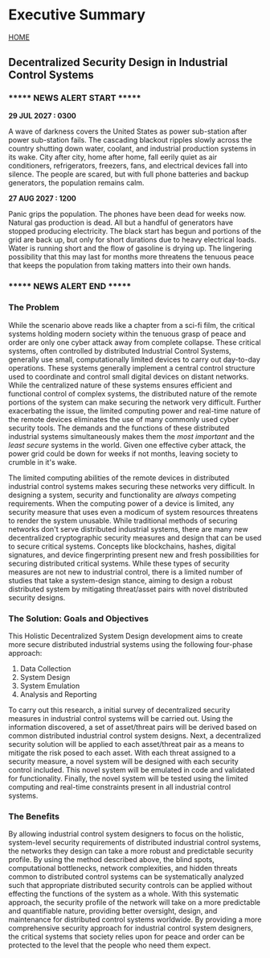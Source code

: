 # Executive Summary
[HOME](https://github.com/adamspanier/Distributed-Systems-Security)

## Decentralized Security Design in Industrial Control Systems

### ***** NEWS ALERT START *****

**29 JUL 2027 : 0300** 

A wave of darkness covers the United States as power sub-station after power sub-station fails. The cascading blackout ripples slowly across the country shutting down water, coolant, and industrial production systems in its wake. City after city, home after home, fall eerily quiet as air conditioners, refrigerators, freezers, fans, and electrical devices fall into silence. The people are scared, but with full phone batteries and backup generators, the population remains calm.

**27 AUG 2027 : 1200** 

Panic grips the population. The phones have been dead for weeks now. Natural gas production is dead. All but a handful of generators have stopped producing electricity. The black start has begun and portions of the grid are back up, but only for short durations due to heavy electrical loads. Water is running short and the flow of gasoline is drying up. The lingering possibility that this may last for months more threatens the tenuous peace that keeps the population from taking matters into their own hands.

### ***** NEWS ALERT END *****

### The Problem

While the scenario above reads like a chapter from a sci-fi film, the critical systems holding modern society within the tenuous grasp of peace and order are only one cyber attack away from complete collapse. These critical systems, often controlled by distributed Industrial Control Systems, generally use small, computationally limited devices to carry out day-to-day operations. These systems generally implement a central control structure used to coordinate and control small digital devices on distant networks. While the centralized nature of these systems ensures efficient and functional control of complex systems, the distributed nature of the remote portions of the system can make securing the network very difficult. Further exacerbating the issue, the limited computing power and real-time nature of the remote devices eliminates the use of many commonly used cyber security tools. The demands and the functions of these distributed industrial systems simultaneously makes them the _most important_ and the _least secure_ systems in the world. Given one effective cyber attack, the power grid could be down for weeks if not months, leaving society to crumble in it's wake.

The limited computing abilities of the remote devices in distributed industrial control systems makes securing these networks very difficult. In designing a system, security and functionality are _always_ competing requirements. When the computing power of a device is limited, any security measure that uses even a modicum of system resources threatens to render the system unusable. While traditional methods of securing networks don't serve distributed industrial systems, there are many new decentralized cryptographic security measures and design that can be used to secure critical systems. Concepts like blockchains, hashes, digital signatures, and device fingerprinting present new and fresh possibilities for securing distributed critical systems. While these types of security measures are not new to industrial control, there is a limited number of studies that take a system-design stance, aiming to design a robust distributed system by mitigating threat/asset pairs with novel distributed security designs.

### The Solution: Goals and Objectives

This Holistic Decentralized System Design development aims to create more secure distributed industrial systems using the following four-phase approach:

1. Data Collection
2. System Design
3. System Emulation
4. Analysis and Reporting

To carry out this research, a initial survey of decentralized security measures in industrial control systems will be carried out. Using the information discovered, a set of asset/threat pairs will be derived based on common distributed industrial control system designs. Next, a decentralized security solution will be applied to each asset/threat pair as a means to mitigate the risk posed to each asset. With each threat assigned to a security measure, a novel system will be designed with each security control included. This novel system will be emulated in code and validated for functionality. Finally, the novel system will be tested using the limited computing and real-time constraints present in all industrial control systems.

### The Benefits

By allowing industrial control system designers to focus on the holistic, system-level security requirements of distributed industrial control systems, the networks they design can take a more robust and predictable security profile. By using the method described above, the blind spots, computational bottlenecks, network complexities, and hidden threats common to distributed control systems can be systematically analyzed such that appropriate distributed security controls can be applied without effecting the functions of the system as a whole. With this systematic approach, the security profile of the network will take on a more predictable and quantifiable nature, providing better oversight, design, and maintenance for distributed control systems worldwide. By providing a more comprehensive security approach for industrial control system  designers, the critical systems that society relies upon for peace and order can be protected to the level that the people who need them expect.

<!---
### Raw Idea

PLCs use a centralized system to coordinate industrial tasks. This system is called an Industrial Control System (ICS). Centralization is used in most manufacturing and industrial applications as it is efficient, simple, and robust. PLCs, due to their limited functionality and computational capabilities, exhibit a very limited ability to carry out internal security tasks. Due to this limitation, the work of securing the ICS must fall to another entity. Further, the real-time nature of PLC-based ICS architectures requires that all additional security systems do not impede the dedicated industrial purpose the ICS is designed to carry out. The limitations as expressed above make securing ICS networks very difficult. Due to the difficulty of securing ICS networks, many ICS architectures simply ignore the need for security controls by accepting the possible risk of PLC or network-based attacks. 

This research will carry out an analysis of threats against PLC-based ICS networks, list possible threat asset pairs, outline various attacks that can be leveraged against ICS networks, and, from this data, attempt to build a list of decentralized cryptographic controls that can be used for each threat/asset pair to mitigate the probability of exploitation. When completed with the decentralized security control list, a novel decentralized cryptographic system will be assembled from the combined set of all decentralized security controls gleaned form the threat/asset list. The system will then be designed and modeled with an emphasis on maximizing efficiency of the industrial process. After assembling the design and the model, testing will be taken to validate the functionality of the system.

### Process
1. List possible attacks on PLCs and ICSs
2. Indicate how each attack can be mitigated with a novel decentralized cryptographic primitive
3. Assemble mitigations into an ICS sub-system
4. Model the system in code
5. Focus on maintaining speed, efficiency, and real-time capability of the PLCs and the ICS
-->
